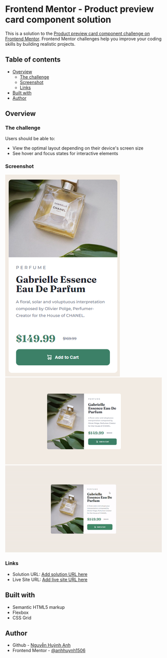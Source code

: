 # Frontend Mentor - Product preview card component solution

This is a solution to the [Product preview card component challenge on Frontend Mentor](https://www.frontendmentor.io/challenges/product-preview-card-component-GO7UmttRfa). Frontend Mentor challenges help you improve your coding skills by building realistic projects. 

## Table of contents

- [Overview](#overview)
  - [The challenge](#the-challenge)
  - [Screenshot](#screenshot)
  - [Links](#links)
- [Built with](#built-with)
- [Author](#author)

## Overview

### The challenge

Users should be able to:

- View the optimal layout depending on their device's screen size
- See hover and focus states for interactive elements

### Screenshot

![Mobile view](./mySolutionImages/mobile.png)
![Desktop view](./mySolutionImages/desktop.png)
![Interactive state](./mySolutionImages/interactive.gif)


### Links

- Solution URL: [Add solution URL here](https://your-solution-url.com)
- Live Site URL: [Add live site URL here](https://your-live-site-url.com)

## Built with

- Semantic HTML5 markup
- Flexbox
- CSS Grid

## Author

- Github - [Nguyễn Huỳnh Anh](https://github.com/anhhuynh1506)
- Frontend Mentor - [@anhhuynh1506](https://www.frontendmentor.io/profile/anhhuynh1506)
